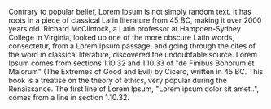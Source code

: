 Contrary to popular belief, Lorem Ipsum is not simply random text. It has roots in a piece of
classical Latin literature from 45 BC, making it over 2000 years old. Richard McClintock, a Latin
professor at Hampden-Sydney College in Virginia, looked up one of the more obscure Latin words,
consectetur, from a Lorem Ipsum passage, and going through the cites of the word in classical literature,
discovered the undoubtable source. Lorem Ipsum comes from sections 1.10.32 and 1.10.33 of "de Finibus
Bonorum et Malorum" (The Extremes of Good and Evil) by Cicero, written in 45 BC. This book is a treatise
on the theory of ethics, very popular during the Renaissance. The first line of Lorem Ipsum, "Lorem ipsum
dolor sit amet..", comes from a line in section 1.10.32.